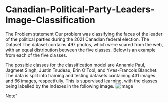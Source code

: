 # Canadian-Political-Party-Leaders-Image-Classification

The Problem statement
Our problem was classifying the faces of the leader of the political parties during the 2021 Canadian federal election.
The Dataset
The dataset contains 497 photos, which were scared from the web, with an equal distribution between the five classes. Below is an example from each of the five classes.

The possible classes for the classification model are Annamie Paul, Jagmeet Singh, Justin Trudeau, Erin O’Tool, and Yves-Francois Blanchet.
The data is split into training and testing datasets containing 431 images and 66 images, respectfully.
This is supervised learning, with the classes being labelled by the indexes in the following image.
![image](https://user-images.githubusercontent.com/65787777/143034275-321cf739-9a8c-4648-985d-ba043fcd6cc2.png)

Note"

